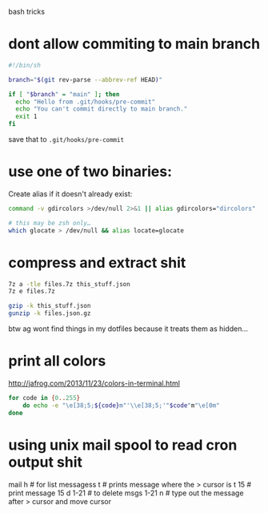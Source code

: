 bash tricks

# dont allow commiting to main branch

```sh
#!/bin/sh

branch="$(git rev-parse --abbrev-ref HEAD)"

if [ "$branch" = "main" ]; then
  echo "Hello from .git/hooks/pre-commit"
  echo "You can't commit directly to main branch."
  exit 1
fi
```

save that to `.git/hooks/pre-commit`


# use one of two binaries:
Create alias if it doesn't already exist:

```sh
command -v gdircolors >/dev/null 2>&1 || alias gdircolors="dircolors"

# this may be zsh only…
which glocate > /dev/null && alias locate=glocate
```

# compress and extract shit

```sh
7z a -tle files.7z this_stuff.json
7z e files.7z

gzip -k this_stuff.json
gunzip -k files.json.gz
```

btw ag wont find things in my dotfiles because it treats them as hidden...


# print all colors
http://jafrog.com/2013/11/23/colors-in-terminal.html

```sh
for code in {0..255}
	do echo -e "\e[38;5;${code}m"'\\e[38;5;'"$code"m"\e[0m"
done
```

# using unix mail spool to read cron output shit

mail
h      # for list messagess
t      # prints message where the > cursor is
t 15   # print message 15
d 1-21 # to delete msgs 1-21
n      # type out the message after > cursor and move cursor
